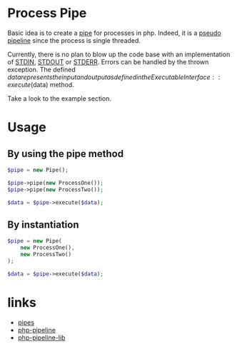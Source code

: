 # Process Pipe

Basic idea is to create a [pipe](http://en.wikipedia.org/wiki/Pipeline_(computing)) for processes in php.
Indeed, it is a [pseudo pipeline](http://en.wikipedia.org/wiki/Pipeline_(software)#Pseudo-pipelines) since the process is single threaded.

Currently, there is no plan to blow up the code base with an implementation of [STDIN](http://en.wikipedia.org/wiki/Standard_streams#Standard_input_.28stdin.29), [STDOUT](http://en.wikipedia.org/wiki/Standard_streams#Standard_output_.28stdout.29) or [STDERR](http://en.wikipedia.org/wiki/Standard_streams#Standard_error_.28stderr.29).
Errors can be handled by the thrown exception. The defined $data represents the input and output as defined in the ExecutableInterface::execute($data) method.

Take a look to the example section.

# Usage

## By using the pipe method

```php
$pipe = new Pipe();

$pipe->pipe(new ProcessOne());
$pipe->pipe(new ProcessTwo());

$data = $pipe->execute($data);
```

## By instantiation

```php
$pipe = new Pipe(
    new ProcessOne(),
    new ProcessTwo()
);

$data = $pipe->execute($data);
```

# links

* [pipes](https://github.com/vkartaviy/pipes)
* [php-pipeline](https://github.com/JosephMoniz/php-pipeline)
* [php-pipeline-lib](https://github.com/phppro/php-pipeline-lib)
